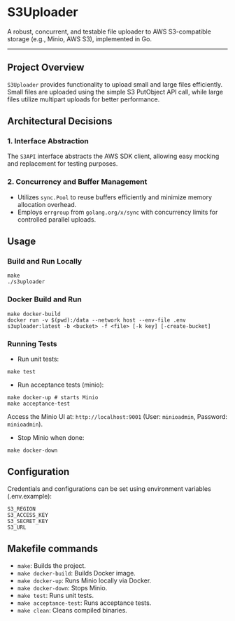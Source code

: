 # S3Uploader

A robust, concurrent, and testable file uploader to AWS S3-compatible storage (e.g., Minio, AWS S3), implemented in Go.

---

## Project Overview

`S3Uploader` provides functionality to upload small and large files efficiently. Small files are uploaded using the simple S3 PutObject API call, while large files utilize multipart uploads for better performance.

## Architectural Decisions

### 1. Interface Abstraction

The `S3API` interface abstracts the AWS SDK client, allowing easy mocking and replacement for testing purposes.

### 2. Concurrency and Buffer Management

- Utilizes `sync.Pool` to reuse buffers efficiently and minimize memory allocation overhead.
- Employs `errgroup` from `golang.org/x/sync` with concurrency limits for controlled parallel uploads.

## Usage

### Build and Run Locally

```shell
make
./s3uploader
```

### Docker Build and Run

```shell
make docker-build
docker run -v $(pwd):/data --network host --env-file .env s3uploader:latest -b <bucket> -f <file> [-k key] [-create-bucket]
```

### Running Tests

- Run unit tests:

```shell
make test
```

- Run acceptance tests (minio):

```shell
make docker-up # starts Minio
make acceptance-test
```
Access the Minio UI at: `http://localhost:9001` (User: `minioadmin`, Password: `minioadmin`).

- Stop Minio when done:

```shell
make docker-down
```

## Configuration

Credentials and configurations can be set using environment variables (.env.example):

```shell
S3_REGION
S3_ACCESS_KEY
S3_SECRET_KEY
S3_URL
```

## Makefile commands

- `make`: Builds the project.
- `make docker-build`: Builds Docker image.
- `make docker-up`: Runs Minio locally via Docker.
- `make docker-down`: Stops Minio.
- `make test`: Runs unit tests.
- `make acceptance-test`: Runs acceptance tests.
- `make clean`: Cleans compiled binaries.
